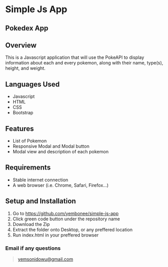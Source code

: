 # Simple Js App

## Pokedex App

## Overview

This is a Javascript application that will use the PokeAPI to display information about each and every pokemon, along with their name, type(s), height, and weight.

## Languages Used
- Javascript
- HTML
- CSS
- Bootstrap

## Features 
- List of Pokemon
- Responsive Modal and Modal button
- Modal view and description of each pokemon

## Requirements
- Stable internet connection
- A web browser (i.e. Chrome, Safari, Firefox...)

## Setup and Installation
1. Go to https://github.com/yembonee/simple-js-app
2. Click green code button under the repository name
3. Download the Zip
4. Extract the folder onto Desktop, or any preffered location
5. Run index.html in your preffered browser


### Email if any questions
> yemsonidowu@gmail.com

